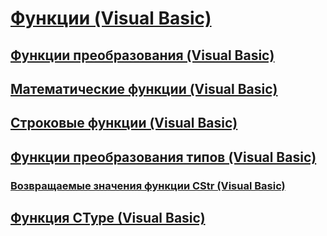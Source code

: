 # [Функции (Visual Basic)](index.md)
## [Функции преобразования (Visual Basic)](conversion-functions.md)
## [Математические функции (Visual Basic)](math-functions.md)
## [Строковые функции (Visual Basic)](string-functions.md)
## [Функции преобразования типов (Visual Basic)](type-conversion-functions.md)
### [Возвращаемые значения функции CStr (Visual Basic)](return-values-for-the-cstr-function.md)
## [Функция CType (Visual Basic)](ctype-function.md)
